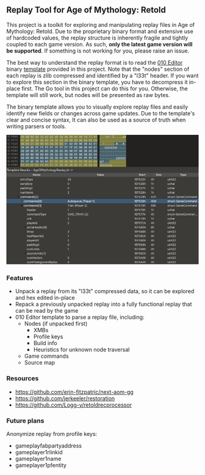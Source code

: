 ## Replay Tool for Age of Mythology: Retold

This project is a toolkit for exploring and manipulating replay files in Age of Mythology: Retold. Due to the proprietary binary format and extensive use of hardcoded values, the replay structure is inherently fragile and tightly coupled to each game version. As such, **only the latest game version will be supported**. If something is not working for you, please raise an issue.

The best way to understand the replay format is to read the [010 Editor](https://www.sweetscape.com/010editor/) binary [template](AgeOfMythologyReplay.bt) provided in this project. Note that the "nodes" section of each replay is zlib compressed and identified by a "l33t" header. If you want to explore this section in the binary template, you have to decompress it in-place first. The Go tool in this project can do this for you. Otherwise, the template will still work, but nodes will be presented as raw bytes.

The binary template allows you to visually explore replay files and easily identify new fields or changes across game updates. Due to the template's clear and concise syntax, It can also be used as a source of truth when writing parsers or tools.

![](img.png)

### Features

- Unpack a replay from its "l33t" compressed data, so it can be explored and hex edited in-place
- Repack a previously unpacked replay into a fully functional replay that can be read by the game
- 010 Editor template to parse a replay file, including:
  - Nodes (if unpacked first)
    - XMBs
    - Profile keys
    - Build info
    - Heuristics for unknown node traversal
  - Game commands
  - Source map

### Resources

- https://github.com/erin-fitzpatric/next-aom-gg
- https://github.com/jerkeeler/restoration
- https://github.com/Logg-y/retoldrecprocessor

### Future plans

Anonymize replay from profile keys:

- gameplayfabpartyaddress
- gameplayer1rlinkid
- gameplayer1name
- gameplayer1pfentity
